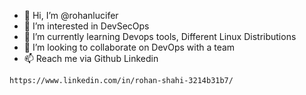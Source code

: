 - 👋 Hi, I’m @rohanlucifer
- 👀 I’m interested in DevSecOps
- 🌱 I’m currently learning Devops tools, Different Linux Distributions
- 💞️ I’m looking to collaborate on DevOps with a team
- 📫 Reach me via Github Linkedin 
```
https://www.linkedin.com/in/rohan-shahi-3214b31b7/
```

<!---
rohanlucifer/rohanlucifer is a ✨ special ✨ repository because its `README.md` (this file) appears on your GitHub profile.
You can click the Preview link to take a look at your changes.
--->
